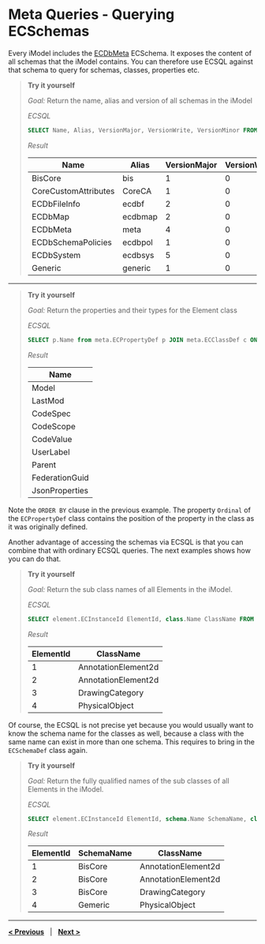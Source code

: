 # Meta Queries - Querying ECSchemas

Every iModel includes the [ECDbMeta](../ECDbMeta.ecschema.md) ECSchema. It exposes the content of all schemas that the iModel contains. You can therefore use ECSQL against that schema to query for schemas, classes, properties etc.

> **Try it yourself**
>
> *Goal:* Return the name, alias and version of all schemas in the iModel
>
> *ECSQL*
> ```sql
> SELECT Name, Alias, VersionMajor, VersionWrite, VersionMinor FROM meta.ECSchemaDef ORDER BY Name
> ```
> *Result*
>
> Name | Alias | VersionMajor | VersionWrite | VersionMinor
> --- | --- | --- | --- | ---
> BisCore | bis | 1 | 0 | 0
> CoreCustomAttributes | CoreCA | 1 | 0 | 0
> ECDbFileInfo | ecdbf | 2 | 0 | 0
> ECDbMap | ecdbmap | 2 | 0 | 0
> ECDbMeta | meta | 4 | 0 | 0
> ECDbSchemaPolicies | ecdbpol | 1 | 0 | 0
> ECDbSystem | ecdbsys | 5 | 0 | 0
> Generic |generic | 1 | 0 | 0

---

> **Try it yourself**
>
> *Goal:* Return the properties and their types for the Element class
>
> *ECSQL*
> ```sql
> SELECT p.Name from meta.ECPropertyDef p JOIN meta.ECClassDef c ON c.ECInstanceId=p.Class.Id WHERE c.Name='Element' ORDER BY p.Ordinal
> ```
>
> *Result*
>
> Name |
> --- |
> Model |
> LastMod |
> CodeSpec |
> CodeScope |
> CodeValue |
> UserLabel |
> Parent |
> FederationGuid |
> JsonProperties |

Note the `ORDER BY` clause in the previous example. The property `Ordinal` of the `ECPropertyDef` class contains the position of the property in the class as it was originally defined.

Another advantage of accessing the schemas via ECSQL is that you can combine that with ordinary ECSQL queries. The next examples shows how you can do that.

> **Try it yourself**
>
> *Goal:* Return the sub class names of all Elements in the iModel.
>
> *ECSQL*
> ```sql
> SELECT element.ECInstanceId ElementId, class.Name ClassName FROM bis.Element element JOIN meta.ECClassDef class ON element.ECClassId=class.ECInstanceId
> ```
>
> *Result*
>
> ElementId | ClassName
> --- | ---
> 1 | AnnotationElement2d
> 2 | AnnotationElement2d
> 3 | DrawingCategory
> 4 | PhysicalObject

Of course, the ECSQL is not precise yet because you would usually want to know the schema name for the classes as well, because a class with the same name can exist in more than one schema. This requires to bring in the `ECSchemaDef` class again.

> **Try it yourself**
>
> *Goal:* Return the fully qualified names of the sub classes of all Elements in the iModel.
>
> *ECSQL*
> ```sql
> SELECT element.ECInstanceId ElementId, schema.Name SchemaName, class.Name ClassName FROM bis.Element element JOIN meta.ECClassDef class ON element.ECClassId=class.ECInstanceId JOIN meta.ECSchemaDef schema ON schema.ECInstanceId=class.Schema.Id
> ```
>
> *Result*
>
> ElementId | SchemaName | ClassName
> --- | --- | ---
> 1 | BisCore | AnnotationElement2d
> 2 | BisCore | AnnotationElement2d
> 3 | BisCore | DrawingCategory
> 4 | Gemeric | PhysicalObject

---

[**< Previous**](./SpatialQueries.md) &nbsp; | &nbsp; [**Next >**](./ChangeSummaryQueries.md)